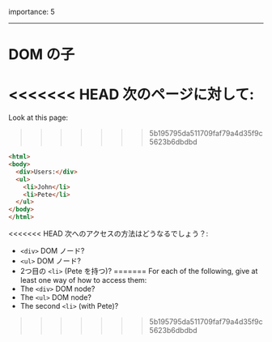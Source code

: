 importance: 5

---

# DOM の子

<<<<<<< HEAD
次のページに対して:
=======
Look at this page:
>>>>>>> 5b195795da511709faf79a4d35f9c5623b6dbdbd

```html
<html>
<body>
  <div>Users:</div>
  <ul>
    <li>John</li>
    <li>Pete</li>
  </ul>
</body>
</html>
```

<<<<<<< HEAD
次へのアクセスの方法はどうなるでしょう？:
- `<div>` DOM ノード?
- `<ul>` DOM ノード?
- 2つ目の `<li>` (Pete を持つ)?
=======
For each of the following, give at least one way of how to access them:
- The `<div>` DOM node?
- The `<ul>` DOM node?
- The second `<li>` (with Pete)?
>>>>>>> 5b195795da511709faf79a4d35f9c5623b6dbdbd
